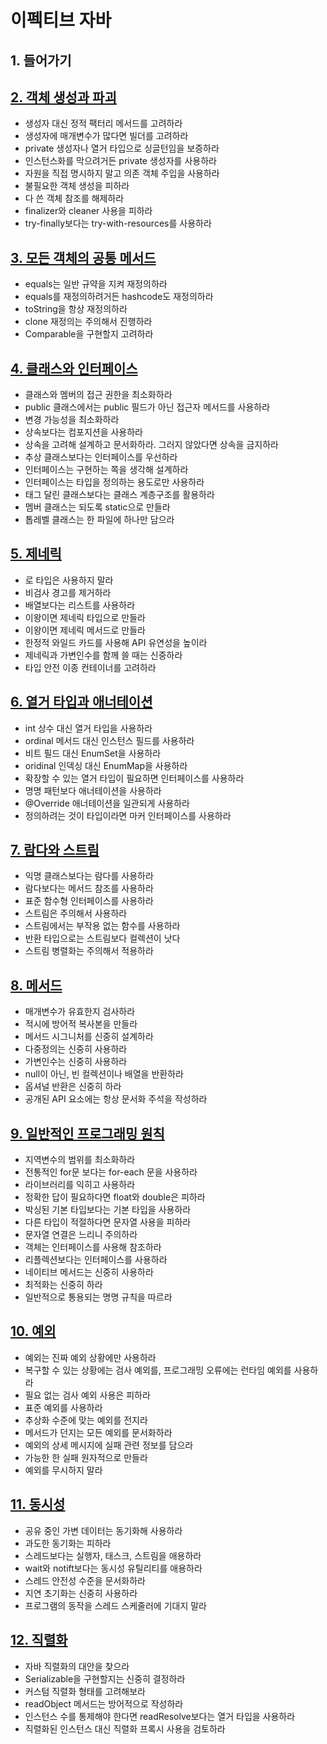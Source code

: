 # 이펙티브 자바
## 1. 들어가기

## [2. 객체 생성과 파괴](https://github.com/Limhyeonsu/Effective_Java/blob/main/2.%EA%B0%9D%EC%B2%B4%20%EC%83%9D%EC%84%B1%EA%B3%BC%20%ED%8C%8C%EA%B4%B4.md)
* 생성자 대신 정적 팩터리 메서드를 고려하라
* 생성자에 매개변수가 많다면 빌더를 고려하라
* private 생성자나 열거 타입으로 싱글턴임을 보증하라
* 인스턴스화를 막으려거든 private 생성자를 사용하라
* 자원을 직접 명시하지 말고 의존 객체 주입을 사용하라
* 불필요한 객체 생성을 피하라
* 다 쓴 객체 참조를 해제하라
* finalizer와 cleaner 사용을 피하라
* try-finally보다는 try-with-resources를 사용하라

## [3. 모든 객체의 공통 메서드](https://github.com/Limhyeonsu/Effective_Java/blob/main/3.%EB%AA%A8%EB%93%A0%20%EA%B0%9D%EC%B2%B4%EC%9D%98%20%EA%B3%B5%ED%86%B5%20%EB%A9%94%EC%84%9C%EB%93%9C.md)
* equals는 일반 규약을 지켜 재정의하라
* equals를 재정의하려거든 hashcode도 재정의하라
* toString을 항상 재정의하라
* clone 재정의는 주의해서 진행하라
* Comparable을 구현할지 고려하라

## [4. 클래스와 인터페이스](https://github.com/Limhyeonsu/Effective_Java/blob/main/4.%ED%81%B4%EB%9E%98%EC%8A%A4%EC%99%80%20%EC%9D%B8%ED%84%B0%ED%8E%98%EC%9D%B4%EC%8A%A4.md)
* 클래스와 멤버의 접근 권한을 최소화하라
* public 클래스에서는 public 필드가 아닌 접근자 메서드를 사용하라
* 변경 가능성을 최소화하라
* 상속보다는 컴포지션을 사용하라
* 상속을 고려해 설계하고 문서화하라. 그러지 않았다면 상속을 금지하라
* 추상 클래스보다는 인터페이스를 우선하라
* 인터페이스는 구현하는 쪽을 생각해 설계하라
* 인터페이스는 타입을 정의하는 용도로만 사용하라
* 태그 달린 클래스보다는 클래스 계층구조를 활용하라
* 멤버 클래스는 되도록 static으로 만들라
* 톱레벨 클래스는 한 파일에 하나만 담으라

## [5. 제네릭](https://github.com/Limhyeonsu/Effective_Java/blob/main/5.%EC%A0%9C%EB%84%A4%EB%A6%AD.md)
* 로 타입은 사용하지 말라
* 비검사 경고를 제거하라
* 배열보다는 리스트를 사용하라
* 이왕이면 제네릭 타입으로 만들라
* 이왕이면 제네릭 메서드로 만들라
* 한정적 와일드 카드를 사용해 API 유연성을 높이라
* 제네릭과 가변인수를 함께 쓸 때는 신중하라
* 타입 안전 이종 컨테이너를 고려하라

## [6. 열거 타입과 애너테이션](https://github.com/Limhyeonsu/Effective_Java/blob/main/6.%EC%97%B4%EA%B1%B0%ED%83%80%EC%9E%85%EA%B3%BC%20%EC%95%A0%EB%84%88%ED%85%8C%EC%9D%B4%EC%85%98.md)
* int 상수 대신 열거 타입을 사용하라
* ordinal 메서드 대신 인스턴스 필드를 사용하라
* 비트 필드 대신 EnumSet을 사용하라
* oridinal 인덱싱 대신 EnumMap을 사용하라
* 확장할 수 있는 열거 타입이 필요하면 인터페이스를 사용하라
* 명명 패턴보다 애너테이션을 사용하라
* @Override 애너테이션을 일관되게 사용하라
* 정의하려는 것이 타입이라면 마커 인터페이스를 사용하라

## [7. 람다와 스트림](https://github.com/Limhyeonsu/Effective_Java/blob/main/7.%EB%9E%8C%EB%8B%A4%EC%99%80%20%EC%8A%A4%ED%8A%B8%EB%A6%BC.md)
* 익명 클래스보다는 람다를 사용하라
* 람다보다는 메서드 참조를 사용하라
* 표준 함수형 인터페이스를 사용하라
* 스트림은 주의해서 사용하라
* 스트림에서는 부작용 없는 함수를 사용하라
* 반환 타입으로는 스트림보다 컬렉션이 낫다
* 스트림 병렬화는 주의해서 적용하라

## [8. 메서드](https://github.com/Limhyeonsu/Effective_Java/blob/main/8.%EB%A9%94%EC%84%9C%EB%93%9C.md)
* 매개변수가 유효한지 검사하라
* 적시에 방어적 복사본을 만들라
* 메서드 시그니처를 신중히 설계하라
* 다중정의는 신중히 사용하라
* 가변인수는 신중히 사용하라
* null이 아닌, 빈 컬렉션이나 배열을 반환하라
* 옵셔널 반환은 신중히 하라
* 공개된 API 요소에는 항상 문서화 주석을 작성하라

## [9. 일반적인 프로그래밍 원칙](https://github.com/Limhyeonsu/Effective_Java/blob/main/9.%EC%9D%BC%EB%B0%98%EC%A0%81%EC%9D%B8%20%ED%94%84%EB%A1%9C%EA%B7%B8%EB%9E%98%EB%B0%8D%20%EC%9B%90%EC%B9%99.md)
* 지역변수의 범위를 최소화하라
* 전통적인 for문 보다는 for-each 문을 사용하라
* 라이브러리를 익히고 사용하라
* 정확한 답이 필요하다면 float와 double은 피하라
* 박싱된 기본 타입보다는 기본 타입을 사용하라
* 다른 타입이 적절하다면 문자열 사용을 피하라
* 문자열 연결은 느리니 주의하라
* 객체는 인터페이스를 사용해 참조하라
* 리플렉션보다는 인터페이스를 사용하라
* 네이티브 메서드는 신중히 사용하라
* 최적화는 신중히 하라
* 일반적으로 통용되는 명명 규칙을 따르라

## [10. 예외](https://github.com/Limhyeonsu/Effective_Java/blob/main/10.%EC%98%88%EC%99%B8.md)
* 예외는 진짜 예외 상황에만 사용하라
* 복구할 수 있는 상황에는 검사 예외를, 프로그래밍 오류에는 런타임 예외를 사용하라
* 필요 없는 검사 예외 사용은 피하라
* 표준 예외를 사용하라
* 추상화 수준에 맞는 예외를 전지라
* 메서드가 던지는 모든 예외를 문서화하라
* 예외의 상세 메시지에 실패 관련 정보를 담으라
* 가능한 한 실패 원자적으로 만들라
* 예외를 무시하지 말라

## [11. 동시성](https://github.com/Limhyeonsu/Effective_Java/blob/main/11.%EB%8F%99%EC%8B%9C%EC%84%B1.md)
* 공유 중인 가변 데이터는 동기화해 사용하라
* 과도한 동기화는 피하라
* 스레드보다는 실행자, 태스크, 스트림을 애용하라
* wait와 notift보다는 동시성 유틸리티를 애용하라
* 스레드 안전성 수준을 문서화하라
* 지연 초기화는 신중히 사용하라
* 프로그램의 동작을 스레드 스케줄러에 기대지 말라

## [12. 직렬화](https://github.com/Limhyeonsu/Effective_Java/blob/main/12.%EC%A7%81%EB%A0%AC%ED%99%94.md)
* 자바 직렬화의 대안을 찾으라
* Serializable을 구현할지는 신중히 결정하라
* 커스텀 직렬화 형태를 고려해보라
* readObject 메서드는 방어적으로 작성하라
* 인스턴스 수를 통제해야 한다면 readResolve보다는 열거 타입을 사용하라
* 직렬화된 인스턴스 대신 직렬화 프록시 사용을 검토하라